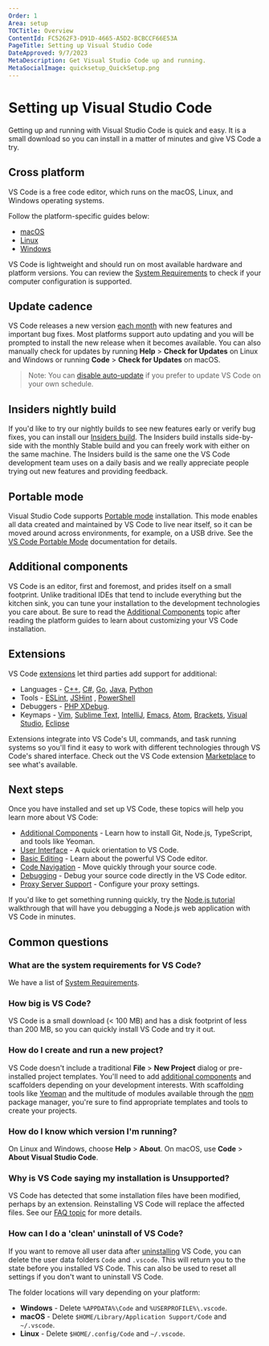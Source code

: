 ```yaml
---
Order: 1
Area: setup
TOCTitle: Overview
ContentId: FC5262F3-D91D-4665-A5D2-BCBCCF66E53A
PageTitle: Setting up Visual Studio Code
DateApproved: 9/7/2023
MetaDescription: Get Visual Studio Code up and running.
MetaSocialImage: quicksetup_QuickSetup.png
---
```

# Setting up Visual Studio Code

Getting up and running with Visual Studio Code is quick and easy. It is a small download so you can install in a matter of minutes and give VS Code a try.

## Cross platform

VS Code is a free code editor, which runs on the macOS, Linux, and Windows operating systems.

Follow the platform-specific guides below:

* [macOS](/docs/setup/mac.md)
* [Linux](/docs/setup/linux.md)
* [Windows](/docs/setup/windows.md)

VS Code is lightweight and should run on most available hardware and platform versions. You can review the [System Requirements](/docs/supporting/requirements.md) to check if your computer configuration is supported.

## Update cadence

VS Code releases a new version [each month](/updates) with new features and important bug fixes. Most platforms support auto updating and you will be prompted to install the new release when it becomes available. You can also manually check for updates by running **Help** > **Check for Updates** on Linux and Windows or running **Code** > **Check for Updates** on macOS.

>Note: You can [disable auto-update](/docs/supporting/faq.md#how-do-i-opt-out-of-vs-code-autoupdates) if you prefer to update VS Code on your own schedule.

## Insiders nightly build

If you'd like to try our nightly builds to see new features early or verify bug fixes, you can install our [Insiders build](/insiders). The Insiders build installs side-by-side with the monthly Stable build and you can freely work with either on the same machine. The Insiders build is the same one the VS Code development team uses on a daily basis and we really appreciate people trying out new features and providing feedback.

## Portable mode

Visual Studio Code supports [Portable mode](https://en.wikipedia.org/wiki/Portable_application) installation. This mode enables all data created and maintained by VS Code to live near itself, so it can be moved around across environments, for example, on a USB drive. See the [VS Code Portable Mode](/docs/editor/portable.md) documentation for details.

## Additional components

VS Code is an editor, first and foremost, and prides itself on a small footprint. Unlike traditional IDEs that tend to include everything but the kitchen sink, you can tune your installation to the development technologies you care about. Be sure to read the [Additional Components](/docs/setup/additional-components.md) topic after reading the platform guides to learn about customizing your VS Code installation.

## Extensions

VS Code [extensions](/docs/editor/extension-marketplace.md) let third parties add support for additional:

* Languages - [C++](/docs/languages/cpp.md), [C#](/docs/languages/csharp.md), [Go](/docs/languages/go.md), [Java](/docs/languages/java.md), [Python](/docs/languages/python.md)
* Tools - [ESLint](https://marketplace.visualstudio.com/items/dbaeumer.vscode-eslint), [JSHint](https://marketplace.visualstudio.com/items/dbaeumer.jshint) , [PowerShell](https://marketplace.visualstudio.com/items?itemName=ms-vscode.PowerShell)
* Debuggers - [PHP XDebug](https://marketplace.visualstudio.com/items?itemName=xdebug.php-debug).
* Keymaps - [Vim](https://marketplace.visualstudio.com/items?itemName=vscodevim.vim), [Sublime Text](https://marketplace.visualstudio.com/items?itemName=ms-vscode.sublime-keybindings), [IntelliJ](https://marketplace.visualstudio.com/items?itemName=k--kato.intellij-idea-keybindings), [Emacs](https://marketplace.visualstudio.com/items?itemName=hiro-sun.vscode-emacs), [Atom](https://marketplace.visualstudio.com/items?itemName=ms-vscode.atom-keybindings), [Brackets](https://marketplace.visualstudio.com/items?itemName=ms-vscode.brackets-keybindings), [Visual Studio](https://marketplace.visualstudio.com/items?itemName=ms-vscode.vs-keybindings), [Eclipse](https://marketplace.visualstudio.com/items?itemName=alphabotsec.vscode-eclipse-keybindings)

Extensions integrate into VS Code's UI, commands, and task running systems so you'll find it easy to work with different technologies through VS Code's shared interface. Check out the VS Code extension [Marketplace](https://marketplace.visualstudio.com/vscode) to see what's available.

## Next steps

Once you have installed and set up VS Code, these topics will help you learn more about VS Code:

* [Additional Components](/docs/setup/additional-components.md) - Learn how to install Git, Node.js, TypeScript, and tools like Yeoman.
* [User Interface](/docs/getstarted/userinterface.md) - A quick orientation to VS Code.
* [Basic Editing](/docs/editor/codebasics.md) - Learn about the powerful VS Code editor.
* [Code Navigation](/docs/editor/editingevolved.md) - Move quickly through your source code.
* [Debugging](/docs/editor/debugging.md) - Debug your source code directly in the VS Code editor.
* [Proxy Server Support](/docs/setup/network.md) - Configure your proxy settings.

If you'd like to get something running quickly, try the [Node.js tutorial](/docs/nodejs/nodejs-tutorial.md) walkthrough that will have you debugging a Node.js web application with VS Code in minutes.

## Common questions

### What are the system requirements for VS Code?

We have a list of [System Requirements](/docs/supporting/requirements.md).

### How big is VS Code?

VS Code is a small download (< 100 MB) and has a disk footprint of less than 200 MB, so you can quickly install VS Code and try it out.

### How do I create and run a new project?

VS Code doesn't include a traditional **File** > **New Project** dialog or pre-installed project templates. You'll need to add [additional components](/docs/setup/additional-components.md) and scaffolders depending on your development interests. With scaffolding tools like [Yeoman](https://yeoman.io/) and the multitude of modules available through the [npm](https://www.npmjs.com/) package manager, you're sure to find appropriate templates and tools to create your projects.

### How do I know which version I'm running?

On Linux and Windows, choose **Help** > **About**. On macOS, use **Code** > **About Visual Studio Code**.

### Why is VS Code saying my installation is Unsupported?

VS Code has detected that some installation files have been modified, perhaps by an extension. Reinstalling VS Code will replace the affected files. See our [FAQ topic](/docs/supporting/faq.md#installation-appears-to-be-corrupt-unsupported) for more details.

### How can I do a 'clean' uninstall of VS Code?

If you want to remove all user data after [uninstalling](/docs/setup/uninstall.md) VS Code, you can delete the user data folders `Code` and `.vscode`. This will return you to the state before you installed VS Code. This can also be used to reset all settings if you don't want to uninstall VS Code.

The folder locations will vary depending on your platform:

* **Windows** - Delete `%APPDATA%\Code` and `%USERPROFILE%\.vscode`.
* **macOS** - Delete `$HOME/Library/Application Support/Code` and `~/.vscode`.
* **Linux** - Delete `$HOME/.config/Code` and `~/.vscode`.
